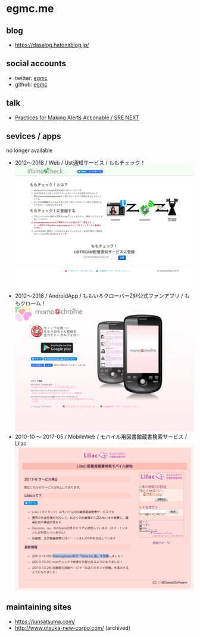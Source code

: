 # egmc.me

## blog

 - https://dasalog.hatenablog.jp/

## social accounts

 - twitter: [egmc](https://twitter.com/egmc)
 - github: [egmc](https://github.com/egmc)

## talk

 - [Practices for Making Alerts Actionable / SRE NEXT](https://sre-next.dev/schedule#d3)

## sevices / apps

no longer available

 - 2012〜2018 / Web / Ust通知サービス / ももチェック！
 ![momocheck image](images/momocheck_image.png "momochrome image")
 - 2012〜2018 / AndroidApp / ももいろクローバーZ非公式ファンアプリ / ももクローム！
 ![momochrome image](images/momochrome_image.png "momochrome image")
 - 2010-10 〜 2017-05 / MobileWeb / モバイル用図書館蔵書検索サービス / Lilac
 ![lilac image](images/lilac_image.png "lilac image")

## maintaining sites

 - https://junsatsuma.com/
 - http://www.otsuka-new-corpo.com/ (archived)
